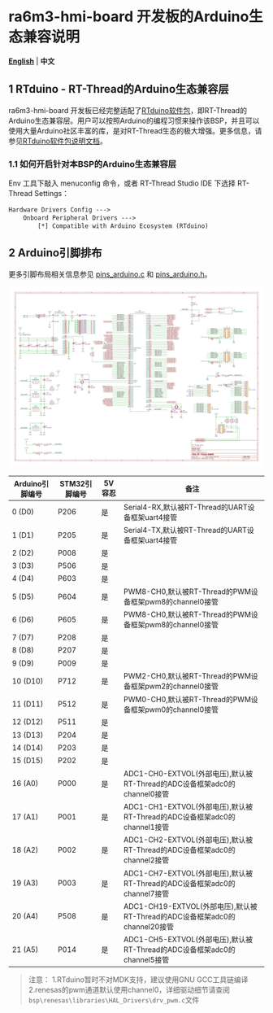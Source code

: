 # ra6m3-hmi-board 开发板的Arduino生态兼容说明

**[English](README.md)** | **中文**

## 1 RTduino - RT-Thread的Arduino生态兼容层

ra6m3-hmi-board 开发板已经完整适配了[RTduino软件包](https://github.com/RTduino/RTduino)，即RT-Thread的Arduino生态兼容层。用户可以按照Arduino的编程习惯来操作该BSP，并且可以使用大量Arduino社区丰富的库，是对RT-Thread生态的极大增强。更多信息，请参见[RTduino软件包说明文档](https://github.com/RTduino/RTduino)。

### 1.1 如何开启针对本BSP的Arduino生态兼容层

Env 工具下敲入 menuconfig 命令，或者 RT-Thread Studio IDE 下选择 RT-Thread Settings：

```Kconfig
Hardware Drivers Config --->
    Onboard Peripheral Drivers --->
        [*] Compatible with Arduino Ecosystem (RTduino)
```

## 2 Arduino引脚排布

更多引脚布局相关信息参见 [pins_arduino.c](pins_arduino.c) 和 [pins_arduino.h](pins_arduino.h)。

![ra6m3-hmi-board-pinout-figure](ra6m3-hmi-board-pinout-figure.jpg)

| Arduino引脚编号  | STM32引脚编号 | 5V容忍 | 备注  |
| ------------------- | --------- | ---- | ------------------------------------------------------------------------- |
| 0 (D0) | P206 | 是 | Serial4-RX,默认被RT-Thread的UART设备框架uart4接管 |
| 1 (D1) | P205 | 是 | Serial4-TX,默认被RT-Thread的UART设备框架uart4接管 |
| 2 (D2) | P008 | 是 |  |
| 3 (D3) | P506 | 是 |  |
| 4 (D4) | P603 | 是 |  |
| 5 (D5) | P604 | 是 | PWM8-CH0,默认被RT-Thread的PWM设备框架pwm8的channel0接管 |
| 6 (D6) | P605 | 是 | PWM8-CH0,默认被RT-Thread的PWM设备框架pwm8的channel0接管 |
| 7 (D7) | P208 | 是 |  |
| 8 (D8) | P207 | 是 |  |
| 9 (D9) | P009 | 是 |  |
| 10 (D10) | P712 | 是 | PWM2-CH0,默认被RT-Thread的PWM设备框架pwm2的channel0接管 |
| 11 (D11) | P512 | 是 | PWM0-CH0,默认被RT-Thread的PWM设备框架pwm0的channel0接管 |
| 12 (D12) | P511 | 是 |  |
| 13 (D13) | P204 | 是 |  |
| 14 (D14) | P203 | 是 |  |
| 15 (D15) | P202 | 是 |  |
| 16 (A0) | P000 | 是 | ADC1-CH0-EXTVOL(外部电压),默认被RT-Thread的ADC设备框架adc0的channel0接管 |
| 17 (A1) | P001 | 是 | ADC1-CH1-EXTVOL(外部电压),默认被RT-Thread的ADC设备框架adc0的channel1接管 |
| 18 (A2) | P002 | 是 | ADC1-CH2-EXTVOL(外部电压),默认被RT-Thread的ADC设备框架adc0的channel2接管 |
| 19 (A3) | P003 | 是 | ADC1-CH7-EXTVOL(外部电压),默认被RT-Thread的ADC设备框架adc0的channel7接管 |
| 20 (A4) | P508 | 是 | ADC1-CH19-EXTVOL(外部电压),默认被RT-Thread的ADC设备框架adc0的channel20接管 |
| 21 (A5) | P014 | 是 | ADC1-CH5-EXTVOL(外部电压),默认被RT-Thread的ADC设备框架adc0的channel5接管 |

> 注意：
> 1.RTduino暂时不对MDK支持，建议使用GNU GCC工具链编译
> 2.renesas的pwm通道默认使用channel0，详细驱动细节请查阅`bsp\renesas\libraries\HAL_Drivers\drv_pwm.c`文件